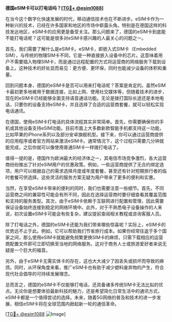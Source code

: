 **德国eSIM卡可以打电话吗？[[TG💪+ @esim1088](https://t.me/s/esim1088)]**

在当今这个数字化快速发展的时代，移动通信技术也在不断进步。eSIM卡作为一种新兴的技术，已经在许多国家和地区的市场中崭露头角。特别是在德国这样的科技发达地区，eSIM卡的应用更是备受关注。那么问题来了，德国的eSIM卡到底能不能打电话呢？这可能是很多对eSIM卡感兴趣的人最关心的问题之一。

首先，我们需要了解什么是eSIM卡。eSIM卡，即嵌入式SIM卡（Embedded SIM），与传统的物理SIM卡不同，它是一种直接嵌入设备中的芯片。这意味着用户不需要插入物理SIM卡，而是通过远程配置的方式将运营商的网络服务下载到设备上。这种技术的好处显而易见：更方便、更环保，同时也能减少设备的体积和重量。

回到问题本身，德国的eSIM卡是否可以用来打电话呢？答案是肯定的。虽然eSIM卡最初更多地被用于数据连接，比如上网、使用社交媒体等，但随着技术的进步，现在的eSIM卡已经能够全面支持语音通话功能。无论是拨打国际长途还是本地电话，只要你的设备支持eSIM卡，并且选择了合适的运营商套餐，就可以轻松实现电话通讯。

在德国，使用eSIM卡打电话的具体流程其实非常简单。首先，你需要确保你的手机或其他设备支持eSIM功能。目前市面上大多数新款智能手机都支持这一功能，比如苹果的iPhone系列以及部分安卓旗舰机型。接下来，你可以通过运营商提供的应用程序或者官方网站来激活eSIM卡。通常情况下，这个过程只需要几分钟就能完成，之后你就可以像使用普通SIM卡一样拨打电话了。

值得一提的是，德国作为欧洲最大的经济体之一，其电信市场竞争激烈，各大运营商纷纷推出了针对eSIM用户的优惠政策。例如，一些运营商提供了无合约绑定选项，用户可以根据自己的需求选择月度或年度套餐，甚至还有针对短期旅行者的临时套餐可供选择。这些灵活的服务方案无疑为用户带来了更多的便利和实惠。

当然，在享受eSIM卡带来的便利的同时，我们也需要注意一些细节。首先，不同运营商之间的兼容性可能会有所不同，因此在选择运营商时要仔细查看其覆盖范围和支持的服务类型。其次，由于eSIM卡依赖于互联网进行配置和管理，因此需要保证设备始终连接到稳定的网络环境中。此外，对于不熟悉电子设备操作的人来说，初次设置eSIM卡可能会有些复杂，建议提前查阅相关教程或咨询客服人员。

除了打电话之外，德国的eSIM卡还能为我们带来哪些惊喜呢？实际上，eSIM卡的优势远不止于此。例如，它可以帮助我们节省旅行成本。如果你经常往返于多个国家之间，那么使用eSIM卡就能避免频繁更换SIM卡的麻烦，只需下载相应的运营商配置文件即可立即切换至当地的网络服务。这对于商务人士或旅游爱好者来说无疑是一个巨大的福音。

另外，由于eSIM卡无需实体卡的存在，这也大大减少了因丢失或损坏而导致的麻烦。同时，从环保角度来看，推广eSIM卡也有助于减少塑料废弃物的产生，符合现代社会倡导的可持续发展理念。

总而言之，德国的eSIM卡不仅能够打电话，还具备诸多传统SIM卡无法比拟的优点。无论你是想要体验最新科技的魅力，还是希望简化日常生活中的通讯方式，eSIM卡都是一个值得尝试的选择。未来，随着5G网络的普及和技术的进一步发展，相信eSIM卡将在全球范围内掀起新一轮的通信革命。

[[TG💪+ @esim1088](https://t.me/s/esim1088) ![Image](https://i.postimg.cc/4NQfJmqS/Snipaste-2025-05-13-00-14-12.png)]
